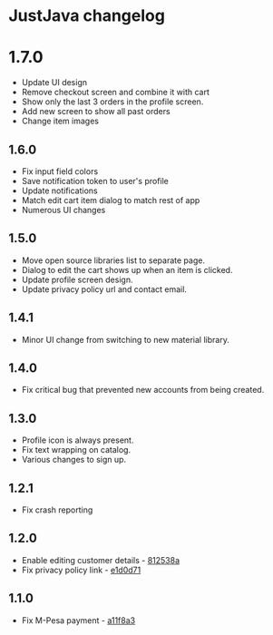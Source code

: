 # JustJava changelog

# 1.7.0

- Update UI design
- Remove checkout screen and combine it with cart
- Show only the last 3 orders in the profile screen.
- Add new screen to show all past orders
- Change item images

## 1.6.0

- Fix input field colors
- Save notification token to user's profile
- Update notifications
- Match edit cart item dialog to match rest of app
- Numerous UI changes

## 1.5.0

- Move open source libraries list to separate page.
- Dialog to edit the cart shows up when an item is clicked.
- Update profile screen design.
- Update privacy policy url and contact email.

## 1.4.1

- Minor UI change from switching to new material library.

## 1.4.0

- Fix critical bug that prevented new accounts from being created.

## 1.3.0

- Profile icon is always present.
- Fix text wrapping on catalog.
- Various changes to sign up.

## 1.2.1

- Fix crash reporting

## 1.2.0

- Enable editing customer details - [812538a](https://github.com/MarkNjunge/JustJava-Android/commit/812538a12dd6a16f7623ab9531135538f627a86b)
- Fix privacy policy link - [e1d0d71](https://github.com/MarkNjunge/JustJava-Android/commit/e1d0d714cea9c928e3662d2f020a6413ff48cadf)

## 1.1.0

- Fix M-Pesa payment - [a11f8a3](https://github.com/MarkNjunge/JustJava-Android/commit/a11f8a35136b1e1d2d038e7588d1070c2e4fac1c)
